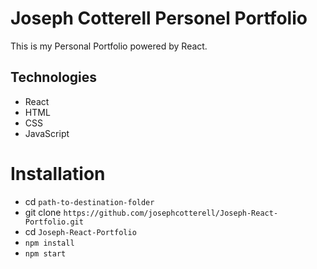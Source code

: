 # Joseph Cotterell Personel Portfolio

This is my Personal Portfolio powered by React.

## Technologies

- React
- HTML
- CSS
- JavaScript

# Installation

- cd `path-to-destination-folder`
- git clone `https://github.com/josephcotterell/Joseph-React-Portfolio.git`
- cd `Joseph-React-Portfolio`
- `npm install`
- `npm start`
